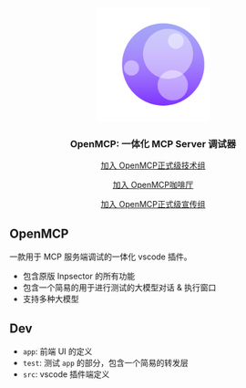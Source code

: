 <div align="center">

<img src="./app/public/images/openmcp.svg" height="200px"/>

<h3>OpenMCP: 一体化 MCP Server 调试器</h3>

<a href="https://qm.qq.com/cgi-bin/qm/qr?k=C6ZUTZvfqWoI12lWe7L93cWa1hUsuVT0&jump_from=webapi&authKey=McW6B1ogTPjPDrCyGttS890tMZGQ1KB3QLuG4aqVNRaYp4vlTSgf2c6dMcNjMuBD" target="_blank">加入 OpenMCP正式级技术组</a>

<a href="https://qm.qq.com/q/qyVJ189OUg" target="_blank">加入 OpenMCP咖啡厅</a>

<a href="https://qm.qq.com/q/AO0sJS3r7U" target="_blank">加入 OpenMCP正式级宣传组</a>
</div>

## OpenMCP

一款用于 MCP 服务端调试的一体化 vscode 插件。

- 包含原版 Inpsector 的所有功能
- 包含一个简易的用于进行测试的大模型对话 & 执行窗口
- 支持多种大模型


## Dev

- `app`: 前端 UI 的定义
- `test`: 测试 `app` 的部分，包含一个简易的转发层
- `src`: vscode 插件端定义
